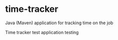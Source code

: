 # time-tracker
Java (Maven) application for tracking time on the job

Time tracker
test application testing
